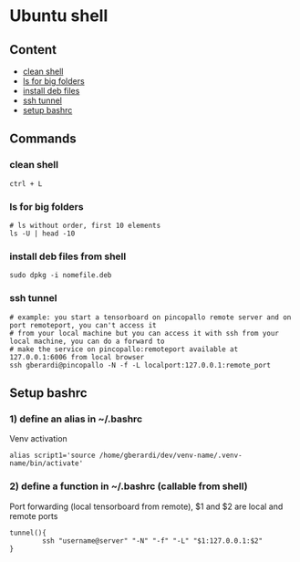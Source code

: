 # Ubuntu shell

## Content
- [clean shell](#clean-shell)
- [ls for big folders](#ls-for-big-folders)
- [install deb files](#install-deb-files-from-shell)
- [ssh tunnel](#ssh-tunnel)
- [setup bashrc](#setup-bashrc)

## Commands

### clean shell
```
ctrl + L
```

### ls for big folders
```
# ls without order, first 10 elements
ls -U | head -10
```

### install deb files from shell
```
sudo dpkg -i nomefile.deb
```

### ssh tunnel
```
# example: you start a tensorboard on pincopallo remote server and on port remoteport, you can't access it
# from your local machine but you can access it with ssh from your local machine, you can do a forward to
# make the service on pincopallo:remoteport available at 127.0.0.1:6006 from local browser
ssh gberardi@pincopallo -N -f -L localport:127.0.0.1:remote_port
```

## Setup bashrc

### 1) define an alias in ~/.bashrc
Venv activation
```
alias script1='source /home/gberardi/dev/venv-name/.venv-name/bin/activate'
```

### 2) define a function in ~/.bashrc (callable from shell)
Port forwarding (local tensorboard from remote), $1 and $2 are local and remote ports
```
tunnel(){
        ssh "username@server" "-N" "-f" "-L" "$1:127.0.0.1:$2"
}
```
